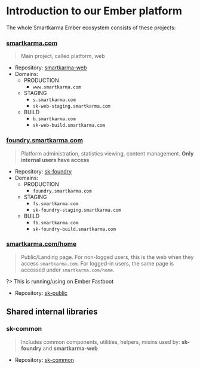 # Introduction to our Ember platform

The whole Smartkarma Ember ecosystem consists of these projects:


### [smartkarma.com](https://www.smartkarma.com)

> Main project, called platform, web

* Repository: [smartkarma-web](https://github.com/smartkarma/smartkarma-web)
* Domains:
  * PRODUCTION
    * `www.smartkarma.com`
  * STAGING
    * `s.smartkarma.com`
    * `sk-web-staging.smartkarma.com`
  * BUILD
    * `b.smartkarma.com`
    * `sk-web-build.smartkarma.com`


### [foundry.smartkarma.com](https://foundry.smartkarma.com)

> Platform administration, statistics viewing, content management. **Only internal users have access**

* Repository: [sk-foundry](https://github.com/smartkarma/sk-foundry)
* Domains:
  * PRODUCTION
    * `foundry.smartkarma.com`
  * STAGING
    * `fs.smartkarma.com`
    * `sk-foundry-staging.smartkarma.com`
  * BUILD
    * `fb.smartkarma.com`
    * `sk-foundry-build.smartkarma.com`


### [smartkarma.com/home](https://www.smartkarma.com/home)

> Public/Landing page. For non-logged users, this is the web when they access `smartkarma.com`. For logged-in users, the same page is accessed under `smartkarma.com/home`.

?> This is running/using on Ember Fastboot

* Repository: [sk-public](https://github.com/smartkarma/sk-public)


## Shared internal libraries

### sk-common

> Includes common components, utilities, helpers, mixins used by: **sk-foundry** and **smartkarma-web**

* Repository: [sk-common](https://github.com/smartkarma/sk-common)
